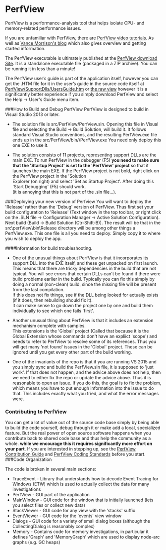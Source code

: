 # PerfView
PerfView is a performance-analysis tool that helps isolate CPU- and memory-related performance issues.

If you are unfamiliar with PerfView, there are [PerfView video tutorials](http://channel9.msdn.com/Series/PerfView-Tutorial). 
As well as [Vance Morrison's blog](http://blogs.msdn.com/b/vancem/archive/tags/perfview) which also gives overview and getting 
started information. 

The PerfView executable is ultimately published at the 
[PerfView download Site](http://www.microsoft.com/en-us/download/details.aspx?id=28567). 
It is a standalone executable file (packaged in a ZIP archive). You can be running it in less than a minute!  

The PerfView user’s guide is part of the application itself, however you can get the .HTM file for it in 
the user’s guide in the source code itself at [PerfView/SupportDlls/UsersGuide.htm](src/PerfView/SupportDlls/UsersGuide.htm) or
[the raw view](https://raw.githubusercontent.com/Microsoft/perfview/master/src/PerfView/SupportDlls/UsersGuide.htm?token=AIEUlpLp2aAS0_OgCbvDPMOz6U6leXDvks5XHMNFwA%3D%3D)
however it is a significantly better experience if you simply download PerfView and select the Help -> User's Guide menu item.  

###How to Build and Debug PerfView 
PerfView is designed to build in Visual Studio 2013 or later.  

  * The solution file is src/PerfView/Perfview.sln.  Opening this file in Visual file and selecting the Build -> Build Solution, 
  will build it.   It follows standard Visual Studio conventions, and the resulting PerfView.exe file ends up in the 
  src/PerfView/bin/<BuildType>/PerfView.exe   You need only deploy this one EXE to use it.  

  * The solution consists of 11 projects, representing support DLLs are the main EXE.   To run PerfView in the 
  debugger (F5) **you need to make sure that the 'Startup Project' is set to the 'PerfView' project** so that it launches 
  the main EXE.   If the PerfView project is not bold, right click on the PerfView project in the 'Solution  
  Explorer (on right) and select 'Set as Startup Project'.    After doing this 'Start Debugging' (F5) should work.   
  (it is annoying that this is not part of the .sln file...).  

###Deploying your new version of Perfview
You will want to deploy the 'Release' rather than the 'Debug' version of PerfView.  Thus first set your build configuration to 'Release' (Text window in the top toolbar, or right click on the .SLN file -> Configuration Manager -> Active Solution Configuration).
Next build (Build -> Build Solution (Ctr-Shift-B)).   The result will be that in the src\perfView\bin\Release directory will be among other things  a PerfView.exe.   This one file is all you need to deploy.   Simply copy it to where you wish to deploy the app.  

####Information for build troubleshooting.  
  * One of the unusual things about PerfView is that it incorporates its support DLL into the EXE itself, and these get 
  unpacked on first launch.  This means that there are tricky dependencies in the build that are not typical.    You will 
  see errors that certain DLLs can't be found if there were build problems earlier in the build.   Typically you can fix 
  this simply by doing a normal (non-clean) build, since the missing file will be present from the last compilation.     
  If this does not fix things, see if the DLL being looked for actually exists (if it does, then rebuilding should fix it).   
  It can make sense to go down the project one by one and build them individually to see which one fails 'first'.  
  
  * Another unusual thing about PerfView is that it includes an extension mechanism complete with samples.   
  This extensions is the 'Global' project (Called that because it is the Global Extension whose commands don't have an
  expliict 'scope') and needs to refer to PerfView to resolve some of its references.   Thus you will get many 'not found' 
  issues in the 'Global' project.  These can be ignored until you get every other part of the build working. 

  * One of the invariants of the repo is that if you are running VS 2015 and you simply sync and build the PerfView.sln
  file, it is supposed to 'just work'.   If that does not happen, and the advice above does not help, then we need to
  either fix the repo or update the advice above.   Thus it is reasonable to open an issue.   If you do this, the goal
  is to fix the problem, which means you have to put enough information into the issue to do that.   This includes 
  exactly what you tried, and what the error messages were.   

### Contributing to PerfView 

You can get a lot of value out of the source code base simply by being able to build the code yourself, debug
through it or make add a local, specialized feature.    But the real power of open source software happens when
you contribute back to shared code base and thus help the community as a whole.   **while we encourage this it 
requires significantly more effort on your part**.   If you are interested in stepping up, see the 
[PerfView Contribution Guide](CONTRIBUTING.md) and [PerfView Coding Standards](documentation/CodingStandards.md) before you start.  
###Code Organization 

The code is broken in several main sections:
  * TraceEvent - Library that understands how to decode Event Tracing for Windows (ETW) which is used to actually 
  collect the data for many investigations
  * PerfView - GUI part of the application
  * MainWindow - GUI code for the window that is initially launched (lets you select files or collect new data) 
  * StackViewer - GUI code for any view with the 'stacks' suffix
  * EventViewer - GUI code for the 'events' view window
  * Dialogs - GUI code for a variety of small dialog boxes (although the CollectingDialog is reasonably complex)
  * Memory - Contains code for memory investigations, in particular it defines 'Graph' and 'MemoryGraph' which are used 
  to display node-arc graphs (e.g. GC heaps)

